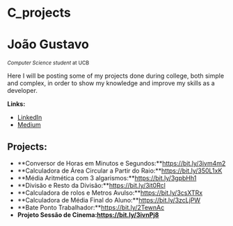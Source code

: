 # C_projects

# João Gustavo
<sub>*Computer Science student* at UCB</sub>

Here I will be posting some of my projects done during college, both simple and complex, in order to show my knowledge and improve my skills as a developer.

**Links:**
* [LinkedIn](https://www.linkedin.com/in/joão-gustavo-borges-e-souza-6700451b8/)
* [Medium](https://medium.com/@joaogustavo.borges2901)

## Projects:

* **Conversor de Horas em Minutos e Segundos:**https://bit.ly/3ivm4m2
* **Calculadora de Área Circular a Partir do Raio:**https://bit.ly/350L1xK
* **Média Aritmética com 3 algarismos:**https://bit.ly/3gpbHh1
* **Divisão e Resto da Divisão:**https://bit.ly/3it0Rcl
* **Calculadora de rolos e Metros Avulso:**https://bit.ly/3csXTRx
* **Calculadora de Média Final do Aluno:**https://bit.ly/3zcLjPW
* **Bate Ponto Trabalhador:**https://bit.ly/2TewnAc
* **Projeto Sessão de Cinema:https://bit.ly/3ivnPj8**
